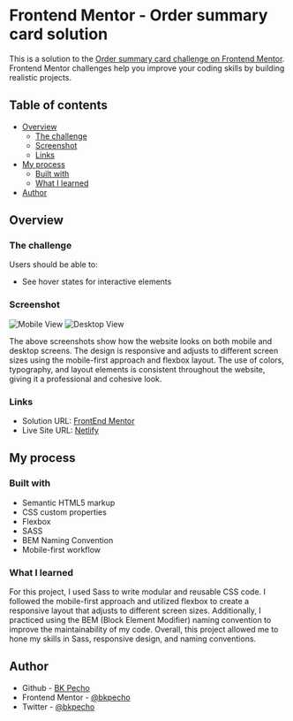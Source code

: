 # Frontend Mentor - Order summary card solution

This is a solution to the [Order summary card challenge on Frontend Mentor](https://www.frontendmentor.io/challenges/order-summary-component-QlPmajDUj). Frontend Mentor challenges help you improve your coding skills by building realistic projects.

## Table of contents

- [Overview](#overview)
  - [The challenge](#the-challenge)
  - [Screenshot](#screenshot)
  - [Links](#links)
- [My process](#my-process)
  - [Built with](#built-with)
  - [What I learned](#what-i-learned)
- [Author](#author)

## Overview

### The challenge

Users should be able to:

- See hover states for interactive elements

### Screenshot

![Mobile View](/screenshot/mobile-view.png.jpg)
![Desktop View](/screenshot/desktop-view.png-view.png.jpg)

The above screenshots show how the website looks on both mobile and desktop screens. The design is responsive and adjusts to different screen sizes using the mobile-first approach and flexbox layout. The use of colors, typography, and layout elements is consistent throughout the website, giving it a professional and cohesive look.

### Links

- Solution URL: [FrontEnd Mentor](https://your-solution-url.com)
- Live Site URL: [Netlify](https://bk-order-summary-card.netlify.app/)

## My process

### Built with

- Semantic HTML5 markup
- CSS custom properties
- Flexbox
- SASS
- BEM Naming Convention
- Mobile-first workflow

### What I learned

For this project, I used Sass to write modular and reusable CSS code. I followed the mobile-first approach and utilized flexbox to create a responsive layout that adjusts to different screen sizes. Additionally, I practiced using the BEM (Block Element Modifier) naming convention to improve the maintainability of my code. Overall, this project allowed me to hone my skills in Sass, responsive design, and naming conventions.

## Author

- Github - [BK Pecho](https://www.github.com/bkpecho)
- Frontend Mentor - [@bkpecho](https://www.frontendmentor.io/profile/bkpecho)
- Twitter - [@bkpecho](https://www.twitter.com/bkpecho)
